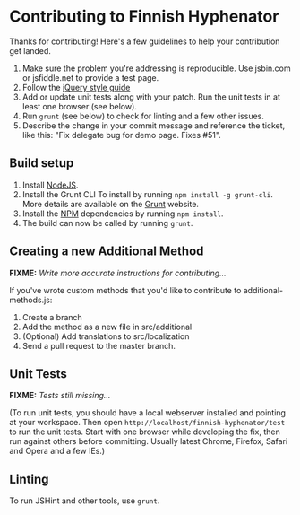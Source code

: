 # Contributing to Finnish Hyphenator

Thanks for contributing! Here's a few guidelines to help your contribution get landed.

1. Make sure the problem you're addressing is reproducible. Use jsbin.com or jsfiddle.net to provide a test page.
2. Follow the [jQuery style guide](http://contribute.jquery.com/style-guides/js)
3. Add or update unit tests along with your patch. Run the unit tests in at least one browser (see below).
4. Run `grunt` (see below) to check for linting and a few other issues.
5. Describe the change in your commit message and reference the ticket, like this: "Fix delegate bug for demo page. Fixes #51".


## Build setup

1. Install [NodeJS](http://nodejs.org).
2. Install the Grunt CLI To install by running `npm install -g grunt-cli`. More details are available on the [Grunt](http://gruntjs.com/getting-started) website.
3. Install the [NPM](https://www.npmjs.org/) dependencies by running `npm install`.
4. The build can now be called by running `grunt`.


## Creating a new Additional Method

**FIXME:** *Write more accurate instructions for contributing…*

If you've wrote custom methods that you'd like to contribute to additional-methods.js:

1. Create a branch
2. Add the method as a new file in src/additional
3. (Optional) Add translations to src/localization
4. Send a pull request to the master branch.


## Unit Tests

**FIXME:** *Tests still missing…*

(To run unit tests, you should have a local webserver installed and pointing at your workspace. Then open `http://localhost/finnish-hyphenator/test` to run the unit tests. Start with one browser while developing the fix, then run against others before committing. Usually latest Chrome, Firefox, Safari and Opera and a few IEs.)


## Linting

To run JSHint and other tools, use `grunt`.

